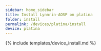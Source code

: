 ```yaml
---
sidebar: home_sidebar
title: Install Lynnrin-AOSP on platina
folder: install
permalink: /devices/platina/install
device: platina
---
```

{% include templates/device_install.md %}
